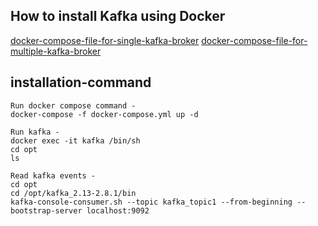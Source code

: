 ## How to install Kafka using Docker 
[docker-compose-file-for-single-kafka-broker](https://github.com/iamsurajitmishra/KAFKA-PRODUCER-CONSUMER-SERVICE/blob/master/docker-compose.yml) 
[docker-compose-file-for-multiple-kafka-broker](https://github.com/iamsurajitmishra/KAFKA-PRODUCER-CONSUMER-SERVICE/blob/master/kafka-single-multiple.yml) 
## installation-command


```
Run docker compose command -
docker-compose -f docker-compose.yml up -d

```

```
Run kafka -
docker exec -it kafka /bin/sh
cd opt
ls
```

```
Read kafka events -
cd opt
cd /opt/kafka_2.13-2.8.1/bin
kafka-console-consumer.sh --topic kafka_topic1 --from-beginning --bootstrap-server localhost:9092

```
